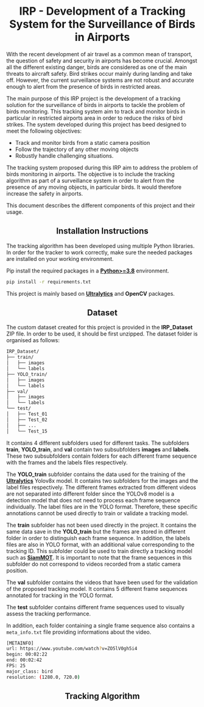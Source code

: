 # <div align="center">IRP - Development of a Tracking System for the Surveillance of Birds in Airports</div>

With the recent development of air travel as a common mean of transport, the question of safety and security in airports has become crucial. Amongst all the different existing danger, birds are considered as one of the main threats to aircraft safety. Bird strikes occur mainly during landing and take off. However, the current surveillance systems are not robust and accurate enough to alert from the presence of birds in restricted areas.

The main purpose of this IRP project is the development of a tracking solution for the surveillance of birds in airports to tackle the problem of birds monitoring. This tracking system aim to track and monitor birds in particular in restricted airports area in order to reduce the risks of bird strikes. The system developed during this project has beed designed to meet the following objectives:

- Track and monitor birds from a static camera position
- Follow the trajectory of any other moving objects
- Robustly handle challenging situations.

The tracking system proposed during this IRP aim to address the problem of birds monitoring in airports. The objective is to include the tracking algorithm as part of a surveillance system in order to alert from the presence of any moving objects, in particular birds. It would therefore increase the safety in airports.

This document describes the different components of this project and their usage.

## <div align="center">Installation Instructions</div>

The tracking algorithm has been developed using multiple Python libraries. In order for the tracker to work correctly, make sure the needed packages are installed on your working environment.

Pip install the required packages in a [**Python>=3.8**](https://www.python.org/) environment.

```bash
pip install -r requirements.txt
```

This project is mainly based on [**Ultralytics**](https://github.com/ultralytics/ultralytics) and **OpenCV** packages.

## <div align="center">Dataset</div>

The custom dataset created for this project is provided in the **IRP_Dataset** ZIP file. In order to be used, it should be first unzipped. The dataset folder is organised as follows:

```bash
IRP_Dataset/
├── train/
│   ├── images
│   └── labels
├── YOLO_train/
│   ├── images
│   └── labels
├── val/
│   ├── images
│   └── labels
└── test/
│   ├── Test_01
│   ├── Test_02
│   ├── ...
│   └── Test_15
```

It contains 4 different subfolders used for different tasks. The subfolders **train**, **YOLO_train**, and **val** contain two subsubfolders **images** and **labels**. These two subsubfolders contain folders for each different frame sequence with the frames and the labels files respectively. 

The **YOLO_train** subfolder contains the data used for the training of the [**Ultralytics**](https://github.com/ultralytics/ultralytics) Yolov8x model. It contains two subfolders for the images and the label files respectively. The different frames extracted from different videos are not separated into different folder since the YOLOv8 model is a detection model that does not need to process each frame sequence individually. The label files are in the YOLO format. Therefore, these specific annotations cannot be used directly to train or validate a tracking model.

The **train** subfolder has not been used directly in the project. It contains the same data save in the **YOLO_train** but the frames are stored in different folder in order to distinguish each frame sequence. In addition, the labels files are also in YOLO format, with an additional value corresponding to the tracking ID. This subfolder could be used to train directly a tracking model such as [**SiamMOT**](https://arxiv.org/abs/2105.11595). It is important to note that the frame sequences in this subfolder do not correspond to videos recorded from a static camera position.

The **val** subfolder contains the videos that have been used for the validation of the proposed tracking model. It contains 5 different frame sequences annotated for tracking in the YOLO format. 

The **test** subfolder contains different frame sequences used to visually assess the tracking performance.

In addition, each folder containing a single frame sequence also contains a ```meta_info.txt``` file providing informations about the video.

```bash
[METAINFO]
url: https://www.youtube.com/watch?v=ZO5lV0gh5i4
begin: 00:02:22
end: 00:02:42
FPS: 25
major_class: bird
resolution: (1280.0, 720.0)
```

## <div align="center">Tracking Algorithm</div>

